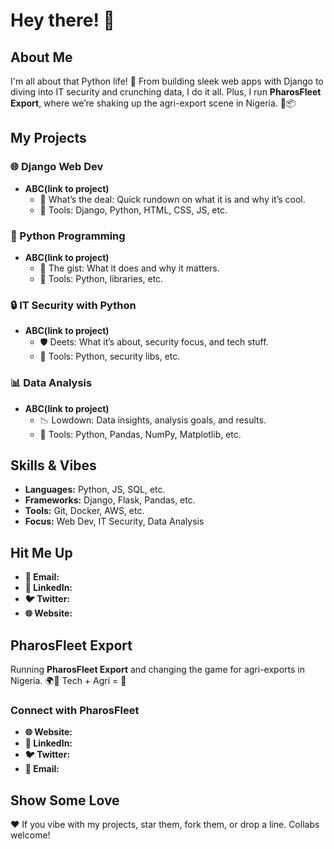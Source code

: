 # Hey there! 👋

## About Me

I'm all about that Python life! 🐍 From building sleek web apps with Django to diving into IT security and crunching data, I do it all. Plus, I run **PharosFleet Export**, where we’re shaking up the agri-export scene in Nigeria. 🌾📦

## My Projects

### 🌐 Django Web Dev

- **ABC(link to project)**
  - 🚀 What’s the deal: Quick rundown on what it is and why it’s cool.
  - 🔧 Tools: Django, Python, HTML, CSS, JS, etc.

### 🐍 Python Programming

- **ABC(link to project)**
  - 🤖 The gist: What it does and why it matters.
  - 🔧 Tools: Python, libraries, etc.

### 🔒 IT Security with Python

- **ABC(link to project)**
  - 🛡️ Deets: What it’s about, security focus, and tech stuff.
  - 🔧 Tools: Python, security libs, etc.

### 📊 Data Analysis

- **ABC(link to project)**
  - 📉 Lowdown: Data insights, analysis goals, and results.
  - 🔧 Tools: Python, Pandas, NumPy, Matplotlib, etc.

## Skills & Vibes

- **Languages:** Python, JS, SQL, etc.
- **Frameworks:** Django, Flask, Pandas, etc.
- **Tools:** Git, Docker, AWS, etc.
- **Focus:** Web Dev, IT Security, Data Analysis

## Hit Me Up

- **📧 Email:** 
- **🔗 LinkedIn:** 
- **🐦 Twitter:** 
- **🌐 Website:** 

## PharosFleet Export

Running **PharosFleet Export** and changing the game for agri-exports in Nigeria. 🌍🚀 Tech + Agri = 💚

### Connect with PharosFleet

- **🌐 Website:** 
- **🔗 LinkedIn:** 
- **🐦 Twitter:** 
- **📧 Email:** 

## Show Some Love

❤️ If you vibe with my projects, star them, fork them, or drop a line. Collabs welcome!
